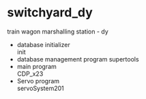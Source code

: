 # switchyard_dy
train wagon marshalling station - dy

- database initializer    
init
- database management program
supertools
- main program    
CDP_x23
- Servo program    
servoSystem201
